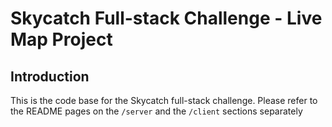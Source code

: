 # Skycatch Full-stack Challenge - Live Map Project

## Introduction

This is the code base for the Skycatch full-stack challenge. Please refer to the
README pages on the `/server` and the `/client` sections separately

